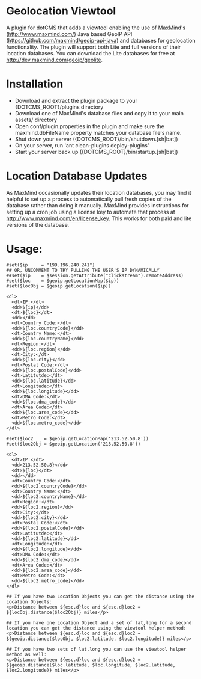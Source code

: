 Geolocation Viewtool
=================================================
A plugin for dotCMS that adds a viewtool enabling the use of MaxMind's (http://www.maxmind.com/) Java based GeoIP API (https://github.com/maxmind/geoip-api-java) and databases for geolocation functionality. The plugin will support both Lite and full versions of their location databases. You can download the Lite databases for free at http://dev.maxmind.com/geoip/geolite.

Installation
==================================
* Download and extract the plugin package to your {DOTCMS_ROOT}/plugins directory
* Download one of MaxMind's database files and copy it to your main assets/ directory
* Open conf/plugin.properties in the plugin and make sure the maxmind.dbFileName property matches your database file's name.
* Shut down your server ({DOTCMS_ROOT}/bin/shutdown.[sh|bat])
* On your server, run 'ant clean-plugins deploy-plugins'
* Start your server back up ({DOTCMS_ROOT}/bin/startup.[sh|bat])

Location Database Updates
=========================
As MaxMind occasionally updates their location databases, you may find it helpful to set up a process to automatically pull fresh copies of the database rather than doing it manually. MaxMind provides instructions for setting up a cron job using a license key to automate that process at http://www.maxmind.com/en/license_key. This works for both paid and lite versions of the database.

Usage:
======
```velocity
#set($ip     = "199.196.240.241")
## OR, UNCOMMENT TO TRY PULLING THE USER'S IP DYNAMICALLY
##set($ip    = $session.getAttribute("clickstream").remoteAddress)
#set($loc    = $geoip.getLocationMap($ip))
#set($locObj = $geoip.getLocation($ip))

<dl> 
  <dt>IP:</dt>
  <dd>${ip}</dd>
  <dt>${loc}</dt>
  <dd></dd>
  <dt>Country Code:</dt>
  <dd>${loc.countryCode}</dd>
  <dt>Country Name:</dt>
  <dd>${loc.countryName}</dd>
  <dt>Region:</dt>
  <dd>${loc.region}</dd>
  <dt>City:</dt>
  <dd>${loc.city}</dd>
  <dt>Postal Code:</dt>
  <dd>${loc.postalCode}</dd>
  <dt>Latitutde:</dt>
  <dd>${loc.latitude}</dd>
  <dt>Longitude:</dt>
  <dd>${loc.longitude}</dd>
  <dt>DMA Code:</dt>
  <dd>${loc.dma_code}</dd>
  <dt>Area Code:</dt>
  <dd>${loc.area_code}</dd>
  <dt>Metro Code:</dt>
  <dd>${loc.metro_code}</dd>
</dl>

#set($loc2    = $geoip.getLocationMap('213.52.50.8'))
#set($loc2Obj = $geoip.getLocation('213.52.50.8'))

<dl> 
  <dt>IP:</dt>
  <dd>213.52.50.8}</dd>
  <dt>${loc}</dt>
  <dd></dd>
  <dt>Country Code:</dt>
  <dd>${loc2.countryCode}</dd>
  <dt>Country Name:</dt>
  <dd>${loc2.countryName}</dd>
  <dt>Region:</dt>
  <dd>${loc2.region}</dd>
  <dt>City:</dt>
  <dd>${loc2.city}</dd>
  <dt>Postal Code:</dt>
  <dd>${loc2.postalCode}</dd>
  <dt>Latitutde:</dt>
  <dd>${loc2.latitude}</dd>
  <dt>Longitude:</dt>
  <dd>${loc2.longitude}</dd>
  <dt>DMA Code:</dt>
  <dd>${loc2.dma_code}</dd>
  <dt>Area Code:</dt>
  <dd>${loc2.area_code}</dd>
  <dt>Metro Code:</dt>
  <dd>${loc2.metro_code}</dd>
</dl>

## If you have two Location Objects you can get the distance using the Location Objects:
<p>Distance between ${esc.d}loc and ${esc.d}loc2 = ${locObj.distance($loc2Obj)} miles</p>

## If you have one Location Object and a set of lat,long for a second location you can get the distance using the viewtool helper method:
<p>Distance between ${esc.d}loc and ${esc.d}loc2 = ${geoip.distance($locObj, $loc2.latitude, $loc2.longitude)} miles</p>

## If you have two sets of lat,long you can use the viewtool helper method as well:
<p>Distance between ${esc.d}loc and ${esc.d}loc2 = ${geoip.distance($loc.latitude, $loc.longitude, $loc2.latitude, $loc2.longitude)} miles</p>
```
